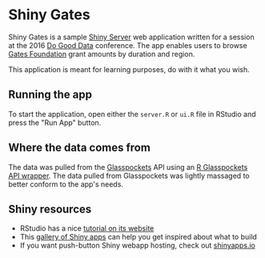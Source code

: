# Shiny Gates

Shiny Gates is a sample [Shiny Server][shiny] web application written for a session at the 2016 [Do Good Data][do-good] conference. The app enables users to browse [Gates Foundation][gates] grant amounts by duration and region.

This application is meant for learning purposes, do with it what you wish.

## Running the app

To start the application, open either the `server.R` or `ui.R` file in RStudio and press the "Run App" button.

## Where the data comes from

The data was pulled from the [Glasspockets][glass] API using an  [R Glasspockets API wrapper][wrapper]. The data pulled from Glasspockets was lightly massaged to better conform to the app's needs.

## Shiny resources

- RStudio has a nice [tutorial on its website](http://shiny.rstudio.com/tutorial/)
- This [gallery of Shiny apps](http://shiny.rstudio.com/gallery/) can help you get inspired about what to build
- If you want push-button Shiny webapp hosting, check out [shinyapps.io](http://www.shinyapps.io/)

[shiny]: http://shiny.rstudio.com/
[glass]: http://glasspockets.org/
[gates]: http://www.gatesfoundation.org/
[do-good]: http://www.dogooddata.com/
[wrapper]: https://github.com/dhenderson/glasspockets
